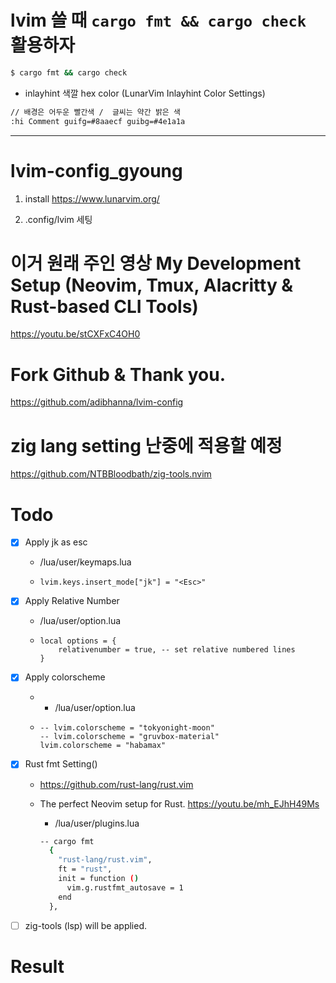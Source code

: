 # lvim 쓸 때 ```cargo fmt && cargo check``` 활용하자

```bash
$ cargo fmt && cargo check
```

- inlayhint 색깔 hex color (LunarVim Inlayhint Color Settings)

```bash
// 배경은 어두운 빨간색 /  글씨는 약간 밝은 색
:hi Comment guifg=#8aaecf guibg=#4e1a1a
```



<hr>

# lvim-config_gyoung

1. install
https://www.lunarvim.org/

2. .config/lvim 세팅

# 이거 원래 주인 영상 My Development Setup (Neovim, Tmux, Alacritty & Rust-based CLI Tools)

https://youtu.be/stCXFxC4OH0


# Fork Github & Thank you.

https://github.com/adibhanna/lvim-config

# zig lang setting 난중에 적용할 예정

https://github.com/NTBBloodbath/zig-tools.nvim


# Todo
- [x] Apply jk as esc
  - /lua/user/keymaps.lua
  - ```
    lvim.keys.insert_mode["jk"] = "<Esc>"
    ```
- [x] Apply Relative Number
  - /lua/user/option.lua
  - ```
    local options = {
        relativenumber = true, -- set relative numbered lines
    }
    ``` 
- [x] Apply colorscheme
  - - /lua/user/option.lua
  - ```
    -- lvim.colorscheme = "tokyonight-moon"
    -- lvim.colorscheme = "gruvbox-material"
    lvim.colorscheme = "habamax"
    ``` 

- [x] Rust fmt Setting()

  - https://github.com/rust-lang/rust.vim
  - The perfect Neovim setup for Rust. https://youtu.be/mh_EJhH49Ms

    - /lua/user/plugins.lua
    ```bash
    -- cargo fmt
      {
        "rust-lang/rust.vim",
        ft = "rust",
        init = function ()
          vim.g.rustfmt_autosave = 1
        end
      },

    ```

- [ ] zig-tools (lsp) will be applied.



# Result

```

```
